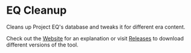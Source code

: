 # EQ Cleanup
Cleans up Project EQ's database and tweaks it for different era content.

Check out the [Website](http://xackery.github.io/eqcleanup/) for an explanation or visit [Releases](https://github.com/Xackery/eqcleanup/releases) to download different versions of the tool.